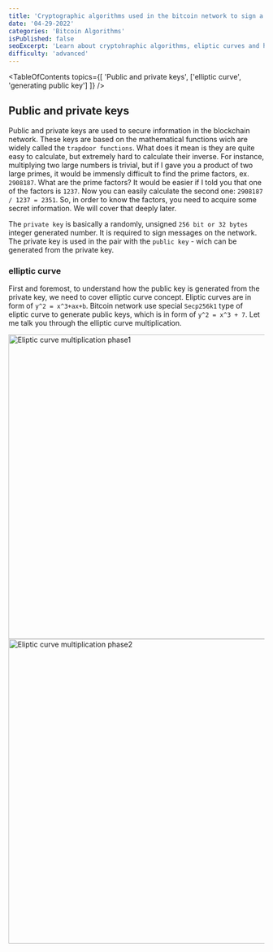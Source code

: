 ```yaml
---
title: 'Cryptographic algorithms used in the bitcoin network to sign a transaction'
date: '04-29-2022'
categories: 'Bitcoin Algorithms'
isPublished: false
seoExcerpt: 'Learn about cryptohraphic algorithms, eliptic curves and how they secure whole network!'
difficulty: 'advanced'
---
```


<TableOfContents topics={[
  'Public and private keys',
  ['elliptic curve', 'generating public key']
]} />

## Public and private keys
Public and private keys are used to secure information in the blockchain network. These keys are based on the mathematical functions wich are widely called the `trapdoor functions`. What does it mean is they are quite easy to calculate, but extremely hard to calculate their inverse. For instance, multiplying two large numbers is trivial, but if I gave you a product of two large primes, it would be immensly difficult to find the prime factors, ex. `2908187`. What are the prime factors? It would be easier if I told you that one of the factors is `1237`. Now you can easily calculate the second one: `2908187 / 1237 = 2351`. So, in order to know the factors, you need to acquire some secret information. We will cover that deeply later.   

The `private key` is basically a randomly, unsigned `256 bit or 32 bytes` integer generated number. It is required to sign messages on the network. The private key is used in the pair with the `public key` - wich can be generated from the private key. 

### elliptic curve

First and foremost, to understand how the public key is generated from the private key, we need to cover elliptic curve concept. Eliptic curves are in form of `y^2 = x^3+ax+b`. Bitcoin network use special `Secp256k1` type of eliptic curve to generate public keys, which is in form of `y^2 = x^3 + 7`. Let me talk you through the elliptic curve multiplication. 


<Image src='/images/ecdsa/image1.png' alt='Eliptic curve multiplication phase1' width="650" height="600" />

<Image src='/images/ecdsa/image2.png' alt='Eliptic curve multiplication phase2' width="650" height="600" />

